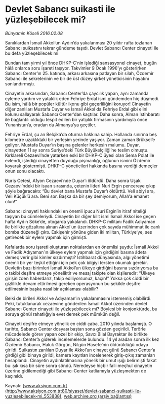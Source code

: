 # Devlet Sabancı suikasti ile yüzleşebilecek mi?

*Bünyamin Köseli 2016.02.08*

<div class="pNewsDetailMainContent ctx_content" itemprop="articleBody">
 <p>
  Sanıklardan İsmail Akkol’un Aydın’da yakalanması 20 yıldır rafta tozlanan Sabancı suikastını tekrar gündeme taşıdı. Devlet Sabancı Center cinayeti ile bu defa yüzleşebilecek mi
 </p>
 <p>
  Bundan tam yirmi yıl önce DHKP-C’nin işlediği sansasyonel cinayet, bugün hâlâ onlarca soru işareti taşıyor. Takvimler 9 Ocak 1996’yı gösterirken Sabancı Center’ın 25. katında, arkası arkasına patlayan bir silah, Özdemir Sabancı ile sekreterinin ve bir de üst düzey şirket yöneticisinin hayatını sonlandırmıştı.
 </p>
 <p>
  Cinayetin arkasından, Sabancı Center’da çaycılık yapan, aynı zamanda eyleme yardım ve yataklık eden Fehriye Erdal ismi gündemden hiç düşmedi. Bu isim, hâlâ bir popüler kültür ikonu gibi geçerliliğini koruyor! Cinayetin diğer zanlıları Mustafa Duyar ve İsmail Akkol da Fehriye Erdal gibi elini kolunu sallayarak Sabancı Center’dan kaçtılar. Daha sonra, Alman İstihbaratı ile bağlantılı olduğu tespit edilen bir yatçılık firmasının yardımıyla önce Yunanistan’a, oradan da Almanya’ya geçtiler.
 </p>
 <p>
  Fehriye Erdal, şu an Belçika’da oturma hakkına sahip. Hollanda sınırına beş kilometre uzaklıktaki bir yerleşim yerinde yaşıyor. Zaman zaman Brüksel’e geliyor. Mustafa Duyar’ın başına gelenler herkesin malumu. Duyar, cinayetten 11 ay sonra Suriye’deki Türk Büyükelçiliği’ne teslim olmuştu. Kırklareli Cezaevi’nde yatarken eski bir DHKP-C üyesi olan Sema Polat ile evlendi, işlediği cinayetten duyduğu pişmanlığı, oğlunun ismini Özdemir koyarak göstermişti. DHKP-C yöneticileri hakkında basına verdiği demeçler onun sonu olacaktı.
 </p>
 <p>
  Nuriş Çetesi, Afyon Cezaevi’nde Duyar’ı öldürdü. Daha sonra Uşak Cezaevi’ndeki bir isyan sırasında, çetenin lideri Nuri Ergin pencereye çıkıp şöyle bağıracaktı: “Bu devlet bana Mustafa Duyar’ı öldürttü. Veli abiyi ara, Veli Küçük’ü ara. Beni sor. Başka da bir şey demiyorum, Allah’a emanet olun!”
 </p>
 <p>
  Sabancı cinayeti hakkındaki en önemli ipucu Nuri Ergin’in itiraf niteliği taşıyan bu cümleleriydi. Cinayetin bir diğer kilit ismi İsmail Akkol ise geçen hafta Aydın Söke’de, otogarda yakalandı. DHKP-C militanı Fadik Adıyaman ile birlikte gözaltına alınan Akkol’un üzerinden çok sayıda mühimmat ile canlı bomba düzeneği çıktı. Eskişehir yönüne giden iki militan, Türkiye’ye, ses getirecek bir eylem yapmak için girmişti.
 </p>
 <p>
  Kafalarda soru işareti oluşturan noktalardan en önemlisi şuydu: İsmail Akkol ve Fadik Adıyaman’ın ülkeye eylem yapmak için girdiğini basına âdeta demeç verir gibi kimler sızdırmıştı? İstihbarat dünyasında, algı yönetimi önemli bir yer teşkil ettiğini için pek çok bilgiyi tersten okumak gerekir. Devletin bazı birimleri İsmail Akkol’un ülkeye girdiğini basına sızdırıyorsa bu o takibi deşifre etmeye yöneliktir ve mesaj takipte olan kişileredir: “Ülkeye girişinizden haberdarız, takip ediliyorsunuz, kaçın!” Yoksa çok ciddi bir gizlilikle devam ettirilmesi gereken operasyonun bu şekilde deşifre edilmesinin başka nasıl bir açıklaması olabilir?
 </p>
 <p>
  Belki de birileri Akkol ve Adıyaman’ın yakalanmasını istememiş olabilirdi. Peki, tutuklanarak cezaevine gönderilen İsmail Akkol üzerinden devlet Sabancı Center cinayeti ile yüzleşebilecek mi? Böylesi bir konjonktürde, bu soruya gönül rahatlığıyla evet demek pek mümkün değil.
 </p>
 <p>
  Cinayeti deşifre etmeye yönelik en ciddi çaba, 2010 yılında başlamıştı. O tarihte, Sabancı Center dosyası baştan sona gözden geçirildi. Terörle mücadelede görev yapan özel bir ekip, Savcı Bilal Bayraktar ile birlikte Sabancı Center’a giderek incelemelerde bulundu. 14 yıl aradan sonra ilk kez Özdemir Sabancı, Haluk Görgün, Nilgün Hasefe’nin öldürüldüğü odaya girildi. Suikastın zanlıları Duyar ile Akkol’un cinayet günü Sabancı Center’a girdiği gibi binaya girildi, kamera kayıtları incelenerek giriş-çıkış zamanları hesaplandı. Cinayetin aydınlatılmasına yönelik bir umut ışığı belirmişti fakat bu ışık kısa bir süre sonra söndü. Neredeyse hiçbir faili meçhul cinayetin üzerine gidilemediği gibi Sabancı Center katliamıyla yüzleşmekten de kaçınıldı.
 </p>
</div>


Kaynak: [www.aksiyon.com.tr](http://www.aksiyon.com.tr:80/siyaset/devlet-sabanci-suikasti-ile-yuzlesebilecek-mi_553838), [web.archive.org (arşiv bağlantısı)](http://web.archive.org/web/20160217010711/http://www.aksiyon.com.tr:80/siyaset/devlet-sabanci-suikasti-ile-yuzlesebilecek-mi_553838)
